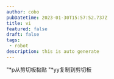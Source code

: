 ```yaml
---
author: cobo
pubDatetime: 2023-01-30T15:57:52.737Z
title: vi
featured: false
draft: false
tags:
 - robot
description: this is auto generate
---
```

"*p从剪切板黏贴
"*yy复制到剪切板